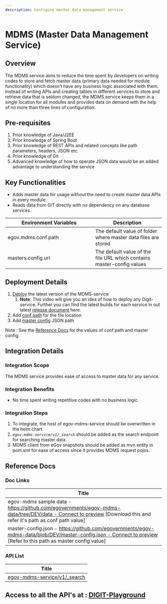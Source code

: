 ```yaml
---
description: Configure master data management service
---
```


# MDMS (Master Data Management Service)

## Overview

The MDMS service aims to reduce the time spent by developers on writing codes to store and fetch master data (primary data needed for module functionality) which doesn’t have any business logic associated with them. Instead of writing APIs and creating tables in different services to store and retrieve data that is seldom changed, the MDMS service keeps them in a single location for all modules and provides data on demand with the help of no more than three lines of configuration.

## **Pre-requisites**

1. Prior knowledge of Java/J2EE
2. Prior knowledge of Spring Boot
3. Prior knowledge of REST APIs and related concepts like path parameters, headers, JSON etc.
4. Prior knowledge of Git
5. Advanced knowledge of how to operate JSON data would be an added advantage to understanding the service

## **Key Functionalities**

* Adds master data for usage without the need to create master data APIs in every module.
* Reads data from GIT directly with no dependency on any database services.

<table><thead><tr><th width="266">Environment Variables</th><th>Description</th></tr></thead><tbody><tr><td>egov.mdms.conf.path</td><td>The default value of folder where master data files are stored</td></tr><tr><td>masters.config.url</td><td>The default value of the file URL which contains master-config values</td></tr></tbody></table>

## Deployment Details <a href="#deployment-details" id="deployment-details"></a>

1. [Deploy](../../../guides/installation-guide/digit-deployment/deployment-key-concepts/deploying-digit-services.md) the latest version of the MDMS-service
   1. **Note**: This video will give you an idea of how to deploy any Digit-service. Further you can find the  latest builds for each service in out latest [release document](../../releases/digit-2.9-lts/service-build-updates.md) here.
2. Add [conf path](https://github.com/egovernments/Digit-Core/blob/f7b71c2e2b5c312b94b4738749a781d0ef874eab/core-services/egov-mdms-service/src/main/resources/application.properties#L7) for the file location
3. Add [master config](https://github.com/egovernments/Digit-Core/blob/f7b71c2e2b5c312b94b4738749a781d0ef874eab/core-services/egov-mdms-service/src/main/resources/application.properties#L8) JSON path

Note : See the [Reference Docs](./#reference-docs) for the values of conf path and master config.

## **Integration Details**

### Integration Scope <a href="#integration-scope" id="integration-scope"></a>

The MDMS service provides ease of access to master data for any service.

### Integration Benefits <a href="#integration-benefits" id="integration-benefits"></a>

* No time spent writing repetitive codes with no business logic.

### Integration Steps <a href="#steps-to-integration" id="steps-to-integration"></a>

1. To integrate, the host of egov-mdms-service should be overwritten in the helm chart
2. _`egov-mdms-service/v1/_search`_ should be added as the search endpoint for searching master data.
3. MDMS client from eGov snapshots should be added as mvn entity in pom.xml for ease of access since it provides MDMS request pojos.

## Reference Docs

### Doc Links

| Title                                                                                                                                                                                                                                           |
| ----------------------------------------------------------------------------------------------------------------------------------------------------------------------------------------------------------------------------------------------- |
| egov-mdms sample data - [https://github.com/egovernments/egov-mdms-data/tree/DEV/data - Connect to preview](https://github.com/egovernments/egov-mdms-data/tree/DEV/data) \[Download this and refer it's path as conf path value]               |
| master-config.json - [https://github.com/egovernments/egov-mdms-data/blob/DEV/master-config.json - Connect to preview](https://github.com/egovernments/egov-mdms-data/blob/DEV/master-config.json) \[Refer to this path as master config value] |

### API List <a href="#api-list" id="api-list"></a>

| Title                                                                                        |
| -------------------------------------------------------------------------------------------- |
| [egov-mdms-service/v1/\_search](https://www.getpostman.com/collections/fcc9a71375b674de1308) |

## Access to all the API's at  : [DIGIT-Playground](https://digit-api.apidog.io/doc-507201)&#x20;
